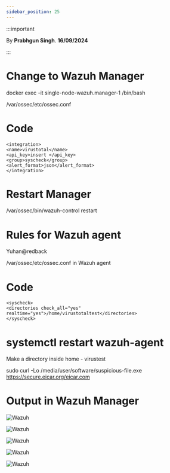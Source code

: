 ```yaml
---
sidebar_position: 25
---
```


:::important

By **Prabhgun Singh**. **16/09/2024**

:::

# Change to Wazuh Manager

docker exec -it single-node-wazuh.manager-1 /bin/bash

/var/ossec/etc/ossec.conf

# Code
```
<integration>
<name>virustotal</name>
<api_key>insert </api_key>
<group>syscheck</group>
<alert_format>json</alert_format>
</integration>
```

# Restart Manager

/var/ossec/bin/wazuh-control restart

# Rules for Wazuh agent

Yuhan@redback

/var/ossec/etc/ossec.conf in Wazuh agent

# Code

```
<syscheck>
<directories check_all="yes"
realtime="yes">/home/virustotaltest</directories>
</syscheck>
```

# systemctl restart wazuh-agent

Make a directory inside home - virustest

sudo curl -Lo /media/user/software/suspicious-file.exe https://secure.eicar.org/eicar.com

# Output in Wazuh Manager

![Wazuh](img\Virus1.png)

![Wazuh](img\Virus2.png)

![Wazuh](img\Virus3.png)

![Wazuh](img\Virus4.png)

![Wazuh](img\Virus5.png)
